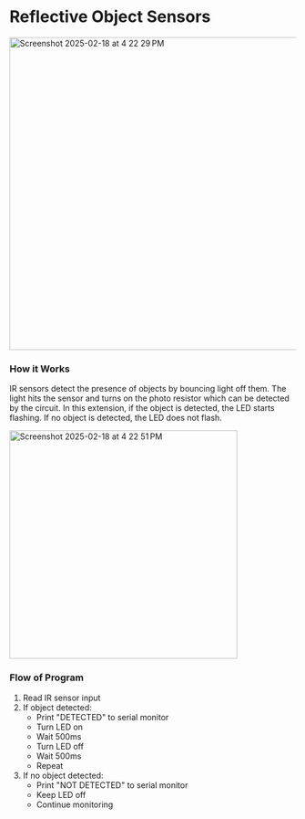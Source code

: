 # Reflective Object Sensors
<img width="548" alt="Screenshot 2025-02-18 at 4 22 29 PM" src="https://github.com/user-attachments/assets/72f2c62f-1e52-44b2-8e72-0b862545e3b8" />


### How it Works
IR sensors detect the presence of objects by bouncing light off them. The light hits the sensor and turns on the photo resistor which can be detected by the circuit. In this extension, if the object is detected, the LED starts flashing. If no object is detected, the LED does not flash.

<img width="400" alt="Screenshot 2025-02-18 at 4 22 51 PM" src="https://github.com/user-attachments/assets/9fd59d74-ffde-4814-803d-68fdcceecdc9" />

### Flow of Program
1. Read IR sensor input
2. If object detected:
   - Print "DETECTED" to serial monitor
   - Turn LED on
   - Wait 500ms
   - Turn LED off
   - Wait 500ms
   - Repeat
3. If no object detected:
   - Print "NOT DETECTED" to serial monitor
   - Keep LED off
   - Continue monitoring

